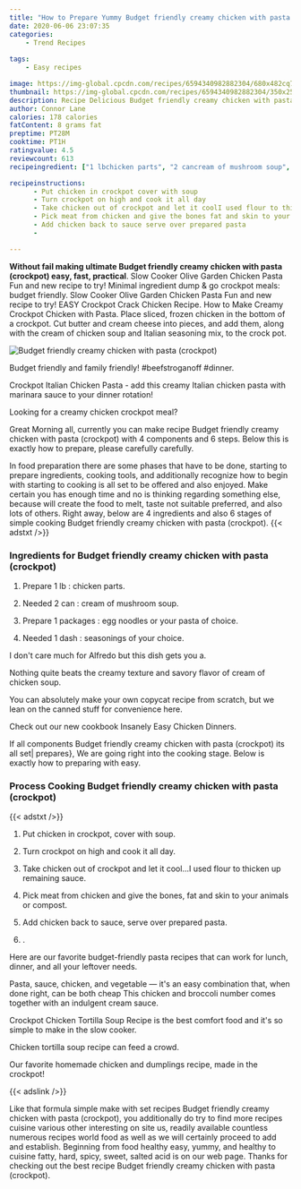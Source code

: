 ```yaml
---
title: "How to Prepare Yummy Budget friendly creamy chicken with pasta crockpot"
date: 2020-06-06 23:07:35
categories:
    - Trend Recipes
    
tags:
    - Easy recipes

image: https://img-global.cpcdn.com/recipes/6594340982882304/680x482cq70/budget-friendly-creamy-chicken-with-pasta-crockpot-recipe-main-photo.jpg
thumbnail: https://img-global.cpcdn.com/recipes/6594340982882304/350x250cq70/budget-friendly-creamy-chicken-with-pasta-crockpot-recipe-main-photo.jpg
description: Recipe Delicious Budget friendly creamy chicken with pasta crockpot with 4 ingredients and 6 stages of easy cooking.
author: Connor Lane
calories: 178 calories
fatContent: 8 grams fat
preptime: PT28M
cooktime: PT1H
ratingvalue: 4.5
reviewcount: 613
recipeingredient: ["1 lbchicken parts", "2 cancream of mushroom soup", "1 packagesegg noodles or your pasta of choice", "1 dashseasonings of your choice"]

recipeinstructions: 
      - Put chicken in crockpot cover with soup 
      - Turn crockpot on high and cook it all day 
      - Take chicken out of crockpot and let it coolI used flour to thicken up remaining sauce 
      - Pick meat from chicken and give the bones fat and skin to your animals or compost 
      - Add chicken back to sauce serve over prepared pasta 
      - 

---
```




**Without fail making ultimate Budget friendly creamy chicken with pasta (crockpot) easy, fast, practical**. Slow Cooker Olive Garden Chicken Pasta Fun and new recipe to try! Minimal ingredient dump &amp; go crockpot meals: budget friendly. Slow Cooker Olive Garden Chicken Pasta Fun and new recipe to try! EASY Crockpot Crack Chicken Recipe. How to Make Creamy Crockpot Chicken with Pasta. Place sliced, frozen chicken in the bottom of a crockpot. Cut butter and cream cheese into pieces, and add them, along with the cream of chicken soup and Italian seasoning mix, to the crock pot.


![Budget friendly creamy chicken with pasta (crockpot)](https://img-global.cpcdn.com/recipes/6594340982882304/680x482cq70/budget-friendly-creamy-chicken-with-pasta-crockpot-recipe-main-photo.jpg "Budget friendly creamy chicken with pasta (crockpot)")



Budget friendly and family friendly! #beefstroganoff #dinner.

Crockpot Italian Chicken Pasta - add this creamy Italian chicken pasta with marinara sauce to your dinner rotation!

Looking for a creamy chicken crockpot meal?


Great Morning all, currently you can make recipe Budget friendly creamy chicken with pasta (crockpot) with 4 components and 6 steps. Below this is exactly how to prepare, please carefully carefully.

In food preparation there are some phases that have to be done, starting to prepare ingredients, cooking tools, and additionally recognize how to begin with starting to cooking is all set to be offered and also enjoyed. Make certain you has enough time and no is thinking regarding something else, because will create the food to melt, taste not suitable preferred, and also lots of others. Right away, below are 4 ingredients and also 6 stages of simple cooking Budget friendly creamy chicken with pasta (crockpot).
{{< adstxt />}}

### Ingredients for Budget friendly creamy chicken with pasta (crockpot)


1. Prepare 1 lb : chicken parts.

1. Needed 2 can : cream of mushroom soup.

1. Prepare 1 packages : egg noodles or your pasta of choice.

1. Needed 1 dash : seasonings of your choice.


I don&#39;t care much for Alfredo but this dish gets you a.

Nothing quite beats the creamy texture and savory flavor of cream of chicken soup.

You can absolutely make your own copycat recipe from scratch, but we lean on the canned stuff for convenience here.

Check out our new cookbook Insanely Easy Chicken Dinners.


If all components Budget friendly creamy chicken with pasta (crockpot) its all set| prepares}, We are going right into the cooking stage. Below is exactly how to preparing with easy.

### Process Cooking Budget friendly creamy chicken with pasta (crockpot)

{{< adstxt />}}


1. Put chicken in crockpot, cover with soup.



1. Turn crockpot on high and cook it all day.



1. Take chicken out of crockpot and let it cool...I used flour to thicken up remaining sauce.



1. Pick meat from chicken and give the bones, fat and skin to your animals or compost.



1. Add chicken back to sauce, serve over prepared pasta.



1. .




Here are our favorite budget-friendly pasta recipes that can work for lunch, dinner, and all your leftover needs.

Pasta, sauce, chicken, and vegetable — it&#39;s an easy combination that, when done right, can be both cheap This chicken and broccoli number comes together with an indulgent cream sauce.

Crockpot Chicken Tortilla Soup Recipe is the best comfort food and it&#39;s so simple to make in the slow cooker.

Chicken tortilla soup recipe can feed a crowd.

Our favorite homemade chicken and dumplings recipe, made in the crockpot!


{{< adslink />}}

Like that formula simple make with set recipes Budget friendly creamy chicken with pasta (crockpot), you additionally do try to find more recipes cuisine various other interesting on site us, readily available countless numerous recipes world food as well as we will certainly proceed to add and establish. Beginning from food healthy easy, yummy, and healthy to cuisine fatty, hard, spicy, sweet, salted acid is on our web page. Thanks for checking out the best recipe Budget friendly creamy chicken with pasta (crockpot).
